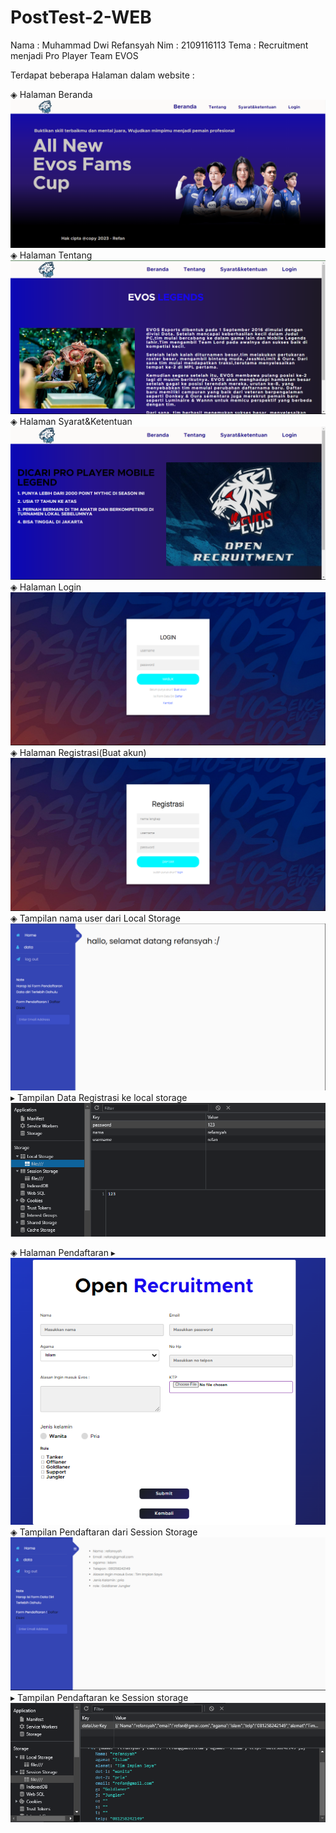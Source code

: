 # PostTest-2-WEB

Nama : Muhammad Dwi Refansyah
Nim : 2109116113
Tema : Recruitment menjadi Pro Player Team EVOS

Terdapat beberapa Halaman dalam website :

 ◈ Halaman Beranda
 ![logo](gambar/Beranda.png)
 ◈ Halaman Tentang
 ![logo](gambar/Tentang.png)
 ◈ Halaman Syarat&Ketentuan
 ![logo](gambar/syarat&ketentuan.png)
 ◈ Halaman Login
 ![logo](gambar/Login.png)
 ◈ Halaman Registrasi(Buat akun)
 ![logo](gambar/Register.png)
 ◈ Tampilan nama user dari Local Storage
 ![logo](gambar/home_profil.png)
 ▸ Tampilan Data Registrasi ke local storage
 ![logo](gambar/Local.png)
 
 ◈ Halaman Pendaftaran
 ▸
 ![logo](gambar/Form_pendaftaran.png)
 ◈ Tampilan Pendaftaran dari Session Storage
 ![logo](gambar/Data_pendaftaran.png)
 ▸ Tampilan Pendaftaran ke Session storage
 ![logo](gambar/Session.png)
 
 
